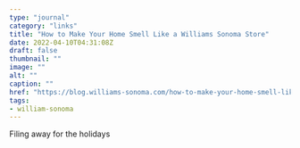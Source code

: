 ```yaml
---
type: "journal"
category: "links"
title: "How to Make Your Home Smell Like a Williams Sonoma Store"
date: 2022-04-10T04:31:08Z
draft: false
thumbnail: ""
image: ""
alt: ""
caption: ""
href: "https://blog.williams-sonoma.com/how-to-make-your-home-smell-like-a-williams-sonoma-store/"
tags:
- william-sonoma
---
```


Filing away for the holidays
